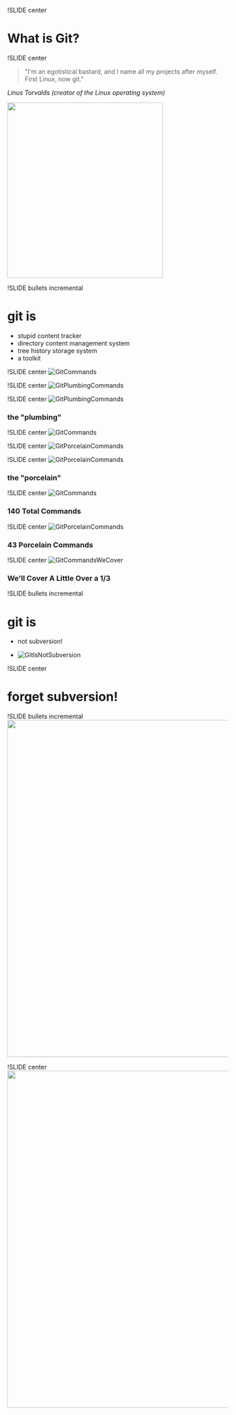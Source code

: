 !SLIDE center
# What is Git? #

!SLIDE center
> "I'm an egotistical bastard, and I name all my projects after myself. First Linux, now git."

_Linus Torvalds (creator of the Linux operating system)_

<img src="Tux.png" width="354" height="400"/>

!SLIDE bullets incremental
# git is #

* stupid content tracker
* directory content management system
* tree history storage system
* a toolkit

!SLIDE center
![GitCommands](GitCommands.png)

!SLIDE center
![GitPlumbingCommands](GitPlumbingCommands.png)

!SLIDE center
![GitPlumbingCommands](GitPlumbingCommands.png)

### the "plumbing" ###

!SLIDE center
![GitCommands](GitCommands.png)

!SLIDE center
![GitPorcelainCommands](GitPorcelainCommands.png)

!SLIDE center
![GitPorcelainCommands](GitPorcelainCommands.png)

### the "porcelain" ###

!SLIDE center
![GitCommands](GitCommands.png)

### **140** Total Commands ###

!SLIDE center
![GitPorcelainCommands](GitPorcelainCommands.png)

### **43** Porcelain Commands ###

!SLIDE center
![GitCommandsWeCover](GitCommandsWeCover.png)

### We'll Cover A Little Over a **1/3** ###

!SLIDE bullets incremental
# git is #

* not subversion!

* ![GitIsNotSubversion](GitIsNotSubversion.png)

!SLIDE center
# forget subversion! #

!SLIDE bullets incremental
<img src="VCSEvolution.png" width="1024" height="768"/>

!SLIDE center
<img src="NotAnEvolution.png" width="1024" height="768"/>